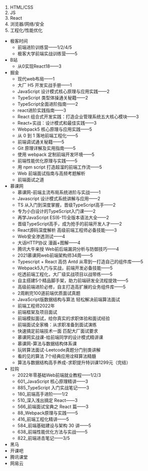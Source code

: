 1. HTML/CSS
2. JS
3. React
4. 浏览器/网络/安全
5. 工程化/性能优化



- 极客时间
  - 前端进阶训练营——1/2/4/5
  - 极客大学前端实战训练营——5
- B站
  - 从0实现React18——3
- 掘金
  - 现代web布局——1
  - 大厂 H5 开发实战手册——1
  - JavaScript 设计模式核⼼原理与应⽤实践——2
  - TypeScript 类型体操通关秘籍——2
  - TypeScript全面进阶指南——2
  - react进阶实践指南——3
  - React 组合式开发实践：打造企业管理系统五大核心模块——3
  - React+实战：设计模式和最佳实践——3
  - Webpack5 核心原理与应用实践——5
  - 从 0 到 1 落地前端工程化——5
  - 前端调试通关秘籍——5
  - Git 原理详解及实用指南——5
  - 使用 webpack 定制前端开发环境——5
  - 前端性能优化原理与实践——5
  - 用 npm script 打造超溜的前端工作流——5
  - Web 前端面试指南与高频考题解析
  - 前端面试之道
- 慕课网
  - 慕课网-前端主流布局系统进阶与实战——1
  - Javascript 设计模式系统讲解与应用——2
  - TS 从入门到深度掌握，晋级TypeScript高手——2
  - 专为小白设计的TypeScript入门课——2
  - 再学JavaScript ES(6-11)全版本语法大全——2
  - 晋级TypeScript高手，成为抢手的前端开发人才——2
  - React源码深度解析 高级前端工程师必备技能——3
  - Web安全渗透测试——4
  - 大话HTTP协议 漫画+图解——4
  - 腾讯大牛亲授 Web前后端漏洞分析与防御技巧——4
  - 2021慕课网web前端架构师34周——5
  - Typescript + React 高仿 Antd 从零到一打造自己的组件库——5
  - Webpack5入门与实战，前端开发必备技能——5
  - 吃透前端工程化，大厂级实战项目以战带练——5
  - 自主搭建5个精品脚手架，助力前端研发全流程提效——5
  - 高级前端进阶必修，自主打造高扩展的业务组件库——5
  - 2周刷完100道前端优质面试真题
  - JavaScript版数据结构与算法 轻松解决前端算法面试
  - 前端工程师2022年
  - 前端框架及项目面试
  - 前端模拟面试，给你真实的求职体验和面试经验
  - 前端面试全家桶：从求职准备到面试演练
  - 快速搞定前端技术一面 匹配大厂面试要求
  - 慕课网实战课-给前端同学的设计模式精讲课
  - 慕课网-算法与数据结构体系课
  - 玩转算法面试-Leetcode真题分门别类讲解
  - 看的见的算法 7个经典应用诠释算法精髓
  - 算法与数据结构高手养成-求职提升特训课1299元（完结）
- 拉钩
  - 2022年零基础Web前端就业教程——1/2/3
  - 601_JavaScript 核心原理精讲——3
  - 885_TypeScript 入门实战笔记——3
  - 180_前端高手进阶——1/2
  - 510_深入浅出搞定 React——3
  - 566_前端面试宝典之 React 篇——3
  - 88_Webpack原理与实践——5
  - 416_前端工程化精讲——5
  - 584_前端基础建设与架构 30 讲——5
  - 638_前端性能优化方法与实战——5
  - 822_前端进击笔记——3/5
- 黑马
- 开课吧
- 腾讯课堂
- 网易云

